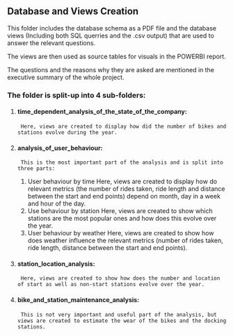 ## Database and Views Creation

This folder includes the database schema as a PDF file and the database views (Including both SQL querries and the .csv output) that are used to answer the relevant questions.

The views are then used as source tables for visuals in the POWERBI report. 

The questions and the reasons why they are asked are mentioned in the executive summary of the whole project. 

### The folder is split-up into 4 sub-folders: 

1. #### time_dependent_analysis_of_the_state_of_the_company:
        Here, views are created to display how did the number of bikes and stations evolve during the year.  
2. #### analysis_of_user_behaviour:
        This is the most important part of the analysis and is split into three parts: 
    1. User behaviour by time
            Here, views are created to display how do relevant metrics (the number of rides taken, ride length and distance between the start and end points) depend on month, day in a week and hour of the day.
    2. Use behaviour by station
            Here, views are created to show which stations are the most popular ones and how does this evolve over the year. 
    3. User behaviour by weather
            Here, views are created to show how does weather influence the relevant metrics (number of rides taken, ride length, distance between the start and end points).
3. #### station_location_analysis:
        Here, views are created to show how does the number and location of start as well as non-start stations evolve over the year. 
4. #### bike_and_station_maintenance_analysis:
        This is not very important and useful part of the analysis, but views are created to estimate the wear of the bikes and the docking stations.  